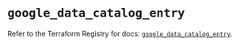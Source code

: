 # `google_data_catalog_entry`

Refer to the Terraform Registry for docs: [`google_data_catalog_entry`](https://registry.terraform.io/providers/hashicorp/google/5.12.0/docs/resources/data_catalog_entry).
